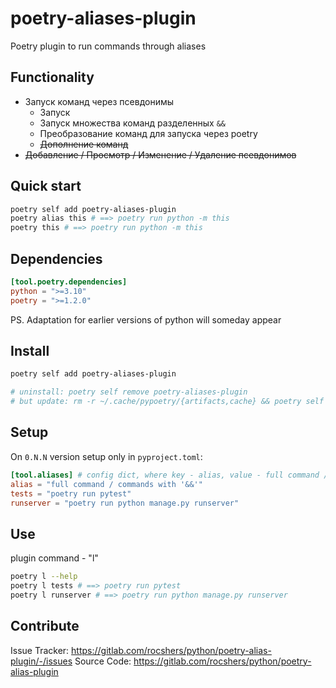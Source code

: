 # poetry-aliases-plugin

Poetry plugin to run commands through aliases

## Functionality

- Запуск команд через псевдонимы
  - Запуск
  - Запуск множества команд разделенных `&&`
  - Преобразование команд для запуска через poetry
  - ~~Дополнение команд~~
- ~~Добавление / Просмотр / Изменение / Удаление псевдонимов~~

## Quick start

```bash
poetry self add poetry-aliases-plugin
poetry alias this # ==> poetry run python -m this
poetry this # ==> poetry run python -m this
```

## Dependencies

```toml
[tool.poetry.dependencies]
python = ">=3.10"
poetry = ">=1.2.0"
```

PS. Adaptation for earlier versions of python will someday appear

## Install

```bash
poetry self add poetry-aliases-plugin

# uninstall: poetry self remove poetry-aliases-plugin
# but update: rm -r ~/.cache/pypoetry/{artifacts,cache} && poetry self update poetry-aliases-plugin
```

## Setup

On `0.N.N` version setup only in `pyproject.toml`:

```toml
[tool.aliases] # config dict, where key - alias, value - full command / commands with "&&"
alias = "full command / commands with '&&'"
tests = "poetry run pytest"
runserver = "poetry run python manage.py runserver"
```

## Use

plugin command - "l"

```bash
poetry l --help
poetry l tests # ==> poetry run pytest
poetry l runserver # ==> poetry run python manage.py runserver
```

## Contribute

Issue Tracker: <https://gitlab.com/rocshers/python/poetry-alias-plugin/-/issues>
Source Code: <https://gitlab.com/rocshers/python/poetry-alias-plugin>
